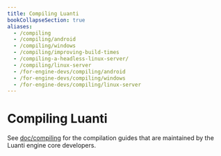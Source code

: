 ```yaml
---
title: Compiling Luanti
bookCollapseSection: true
aliases:
  - /compiling
  - /compiling/android
  - /compiling/windows
  - /compiling/improving-build-times
  - /compiling-a-headless-linux-server/
  - /compiling/linux-server
  - /for-engine-devs/compiling/android
  - /for-engine-devs/compiling/windows
  - /for-engine-devs/compiling/linux-server
---
```


# Compiling Luanti

See [doc/compiling](https://github.com/luanti-org/luanti/tree/master/doc/compiling#compiling-luanti)
for the compilation guides that are maintained by the Luanti engine core developers.
